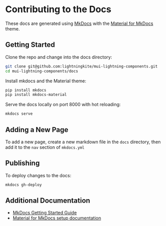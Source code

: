 # Contributing to the Docs

These docs are generated using [MkDocs](https://www.mkdocs.org/) with the [Material for MkDocs](https://squidfunk.github.io/mkdocs-material/) theme.

## Getting Started

Clone the repo and change into the docs directory:

```bash
git clone git@github.com:lightningkite/mui-lightning-components.git
cd mui-lightning-components/docs
```

Install mkdocs and the Material theme:

```bash
pip install mkdocs
pip install mkdocs-material
```

Serve the docs locally on port 8000 with hot reloading:

```bash
mkdocs serve
```

## Adding a New Page

To add a new page, create a new markdown file in the `docs` directory, then add it to the `nav` section of `mkdocs.yml`

## Publishing

To deploy changes to the docs:

```bash
mkdocs gh-deploy
```

## Additional Documentation

- [MkDocs Getting Started Guide](https://www.mkdocs.org/getting-started)
- [Material for MkDocs setup documentation](https://squidfunk.github.io/mkdocs-material/setup/changing-the-colors/)
